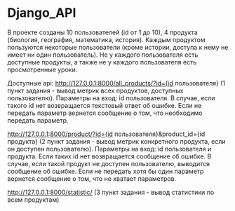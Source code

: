 # Django_API
В проекте созданы 10 пользователей (id от 1 до 10), 4 продукта (биология, география, математика, история). 
Каждым продуктом пользуются некоторые пользователи (кроме истории, доступа к нему не имеет ни один пользователь). 
Не у каждого пользователя есть доступные продукты, а также не у каждого пользователя есть просмотренные уроки. 

Доступные api:
http://127.0.0.1:8000/all_products/?id={id пользователя} (1 пункт задания - вывод метрик всех продуктов, доступных пользователю). 
Параметры на вход: id пользователя. В случае, если такого id нет возвращается текстовый ответ об ошибке. 
Если не передать параметр вернется сообщение о том, что необходимо передать параметр. 

http://127.0.0.1:8000/product/?id={id пользователя}&product_id={id продукта} (2 пункт задания - вывод метрик конкретного продукта, если он доступен пользователю). 
Параметры на вход: id пользователя и продукта. Если таких id нет возвращается сообщение об ошибке. 
В случае, если такой продукт не доступен пользователю, выводится сообщение об ошибке. 
Если не передать хотя бы один параметр вернется сообщение о том, что не хватает параметров. 

http://127.0.0.1:8000/statistic/ (3 пункт задания - вывод статистики по всем продуктам)
